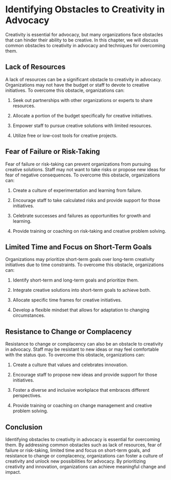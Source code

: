 # Identifying Obstacles to Creativity in Advocacy

Creativity is essential for advocacy, but many organizations face obstacles that can hinder their ability to be creative. In this chapter, we will discuss common obstacles to creativity in advocacy and techniques for overcoming them.

Lack of Resources
-----------------

A lack of resources can be a significant obstacle to creativity in advocacy. Organizations may not have the budget or staff to devote to creative initiatives. To overcome this obstacle, organizations can:

1. Seek out partnerships with other organizations or experts to share resources.

2. Allocate a portion of the budget specifically for creative initiatives.

3. Empower staff to pursue creative solutions with limited resources.

4. Utilize free or low-cost tools for creative projects.

Fear of Failure or Risk-Taking
------------------------------

Fear of failure or risk-taking can prevent organizations from pursuing creative solutions. Staff may not want to take risks or propose new ideas for fear of negative consequences. To overcome this obstacle, organizations can:

1. Create a culture of experimentation and learning from failure.

2. Encourage staff to take calculated risks and provide support for those initiatives.

3. Celebrate successes and failures as opportunities for growth and learning.

4. Provide training or coaching on risk-taking and creative problem solving.

Limited Time and Focus on Short-Term Goals
------------------------------------------

Organizations may prioritize short-term goals over long-term creativity initiatives due to time constraints. To overcome this obstacle, organizations can:

1. Identify short-term and long-term goals and prioritize them.

2. Integrate creative solutions into short-term goals to achieve both.

3. Allocate specific time frames for creative initiatives.

4. Develop a flexible mindset that allows for adaptation to changing circumstances.

Resistance to Change or Complacency
-----------------------------------

Resistance to change or complacency can also be an obstacle to creativity in advocacy. Staff may be resistant to new ideas or may feel comfortable with the status quo. To overcome this obstacle, organizations can:

1. Create a culture that values and celebrates innovation.

2. Encourage staff to propose new ideas and provide support for those initiatives.

3. Foster a diverse and inclusive workplace that embraces different perspectives.

4. Provide training or coaching on change management and creative problem solving.

Conclusion
----------

Identifying obstacles to creativity in advocacy is essential for overcoming them. By addressing common obstacles such as lack of resources, fear of failure or risk-taking, limited time and focus on short-term goals, and resistance to change or complacency, organizations can foster a culture of creativity and unlock new possibilities for advocacy. By prioritizing creativity and innovation, organizations can achieve meaningful change and impact.
